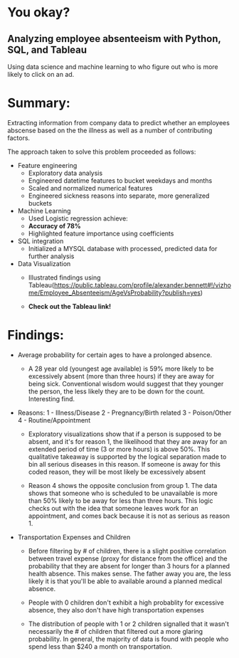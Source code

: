# You okay?
## Analyzing employee absenteeism with Python, SQL, and Tableau

Using data science and machine learning to who figure out who is more likely to click on an ad.

# Summary:

Extracting information from company data to predict whether an employees abscense based on the the illness as well as a number of contributing factors.

The approach taken to solve this problem proceeded as follows:

- Feature engineering
    - Exploratory data analysis
    - Engineered datetime features to bucket weekdays and months
    - Scaled and normalized numerical features
    - Engineered sickness reasons into separate, more generalized buckets
- Machine Learning
    - Used Logistic regression achieve:
    - **Accuracy of 78%**
    - Highlighted feature importance using coefficients
- SQL integration
    - Initialized a MYSQL database with processed, predicted data for further analysis
- Data Visualization
    - Illustrated findings using Tableau(https://public.tableau.com/profile/alexander.bennett#!/vizhome/Employee_Absenteeism/AgeVsProbability?publish=yes)

    - **Check out the Tableau link!**


# Findings:

-  Average probability for certain ages to have a prolonged absence.
    - A 28 year old (youngest age available) is 59% more likely to be excessively absent (more than three hours) if they are away for being sick. Conventional wisdom would suggest that they younger the person, the less likely they are to be down for the count. Interesting find.

- Reasons:
    1 - Illness/Disease
    2 - Pregnancy/Birth related
    3 - Poison/Other
    4 - Routine/Appointment

    - Exploratory visualizations show that if a person is supposed to be absent, and it's for reason 1, the likelihood that they are away for an extended period of time (3 or more hours) is above 50%. This qualitative takeaway is supported by the logical separation made to bin all serious diseases in this reason. If someone is away for this coded reason, they will be most likely be excessively absent


    - Reason 4 shows the opposite conclusion from group 1. The data shows that someone who is scheduled to be unavailable is more than 50% likely to be away for less than three hours. This logic checks out with the idea that someone leaves work for an appointment, and comes back because it is not as serious as reason 1.


- Transportation Expenses and Children

    - Before filtering by # of children, there is a slight positive correlation between travel expense (proxy for distance from the office) and the probability that they are absent for longer than 3 hours for a planned health absence. This makes sense. The father away you are, the less likely it is that you'll be able to available around a planned medical absence.

    - People with 0 children don't exhibit a high probablity for excessive absence, they also don't have high transportation expenses

    - The distribution of people with 1 or 2 children signalled that it wasn't necessarily the # of children that filtered out a more glaring probability. In general, the majority of data is found with people who spend less than $240 a month on transportation.

    
